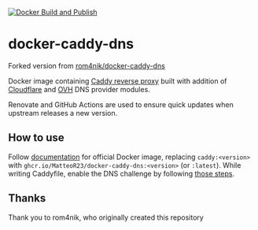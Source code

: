 [![Docker Build and Publish](https://github.com/MatteoR23/docker-caddy-dns/actions/workflows/cicd.yml/badge.svg)](https://github.com/MatteoR23/docker-caddy-dns/actions/workflows/cicd.yml)

# docker-caddy-dns

Forked version from [rom4nik/docker-caddy-dns](https://github.com/rom4nik/docker-caddy-dns)

Docker image containing [Caddy reverse proxy](https://caddyserver.com/) built with addition of [Cloudflare](https://github.com/caddy-dns/cloudflare) and [OVH](https://github.com/caddy-dns/ovh) DNS provider modules.

Renovate and GitHub Actions are used to ensure quick updates when upstream releases a new version.

## How to use
Follow [documentation](https://hub.docker.com/_/caddy) for official Docker image, replacing `caddy:<version>` with `ghcr.io/MatteoR23/docker-caddy-dns:<version>` (or `:latest`). While writing Caddyfile, enable the DNS challenge by following [those steps](https://caddy.community/t/how-to-use-dns-provider-modules-in-caddy-2/8148#enabling-the-dns-challenge-5).

## Thanks
Thank you to rom4nik, who originally created this repository
